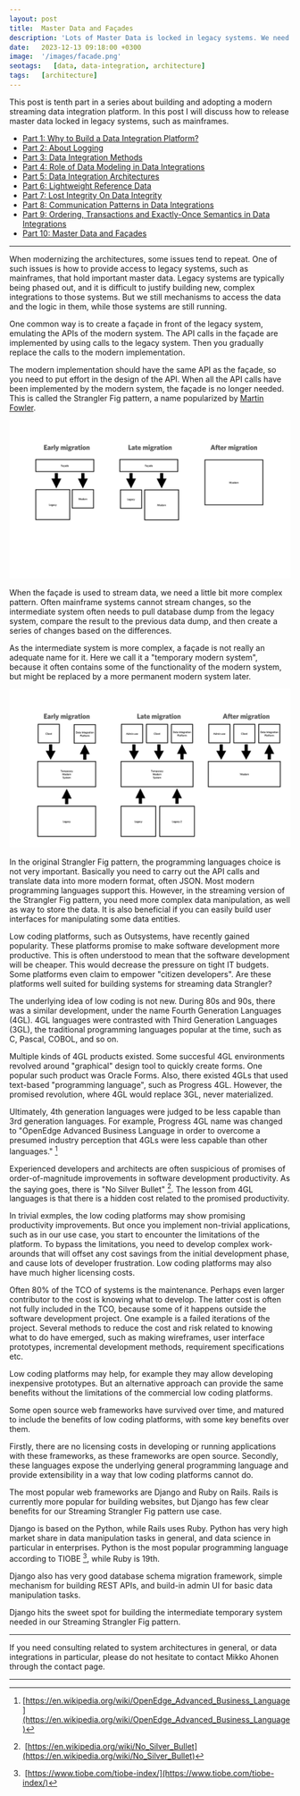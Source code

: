 ```yaml
---
layout: post
title:  Master Data and Façades
description: 'Lots of Master Data is locked in legacy systems. We need a migration path to release the data.'
date:   2023-12-13 09:18:00 +0300
image:  '/images/facade.png'
seotags:   [data, data-integration, architecture]
tags:   [architecture]
---
```

This post is tenth part in a series about building and adopting a modern
streaming data integration platform. In this post I will discuss how to release master data locked in 
legacy systems, such as mainframes. 

* [Part 1: Why to Build a Data Integration Platform?](https://jauzo.com/2023/08/11/why-dip/)
* [Part 2: About Logging](https://jauzo.com/2023/08/25/logging/)
* [Part 3: Data Integration Methods](https://jauzo.com/2023/08/28/data-integration-methods/)
* [Part 4: Role of Data Modeling in Data Integrations](https://jauzo.com/2023/08/29/data-modeling/)
* [Part 5: Data Integration Architectures](https://jauzo.com/2023/09/08/data-integration-architectures/)
* [Part 6: Lightweight Reference Data](https://jauzo.com/2023/09/09/lightweight-reference-data/)
* [Part 7: Lost Integrity On Data Integrity](https://jauzo.com/2023/09/10/data-integrity/)
* [Part 8: Communication Patterns in Data Integrations](https://jauzo.com/2023/09/11/data-integration-communication-patterns/)
* [Part 9: Ordering, Transactions and Exactly-Once Semantics in Data Integrations](https://jauzo.com/2023/12/12/data-integration-ordering-etc/)
* [Part 10: Master Data and Façades](https://jauzo.com/2023/12/13/master-data-and-facades/)

***

When modernizing the architectures, some issues tend to repeat. One of such
issues is how to provide access to legacy systems, such as mainframes, that
hold important master data. Legacy systems are typically being phased out, and
it is difficult to justify building new, complex integrations to those systems.
But we still mechanisms to access the data and the logic in them, while those
systems are still running.

One common way is to create a façade in front of the legacy system, emulating
the APIs of the modern system. The API calls in the façade are implemented by
using calls to the legacy system. Then you gradually replace the calls to the
modern implementation.

The modern implementation should have the same API as
the façade, so you need to put effort in the design of the API. When all the
API calls have been implemented by the modern system, the façade is no longer
needed.  This is called the Strangler Fig pattern, a name popularized by
[Martin Fowler](https://martinfowler.com/bliki/StranglerFigApplication.html).

![Original Strangler Fig pattern](/images/strangler-fig.png)

When the façade is used to stream data, we need a little bit more complex
pattern.  Often mainframe systems cannot stream changes, so the intermediate
system often needs to pull database dump from the legacy system, compare the
result to the previous data dump, and then create a series of changes based on
the differences.

As the intermediate system is more complex, a façade is not
really an adequate name for it. Here we call it a "temporary modern system",
because it often contains some of the functionality of the modern system, but
might be replaced by a more permanent modern system later.

![Streaming Strangler Fig pattern](/images/streaming-strangler-fig.png)

In the original Strangler Fig pattern, the programming languages choice is not
very important. Basically you need to carry out the API calls and translate
data into more modern format, often JSON. Most modern programming languages
support this. However, in the streaming version of the Strangler Fig pattern,
you need more complex data manipulation, as well as way to store the data. It is 
also beneficial if you can easily build user interfaces for manipulating some
data entities.

Low coding platforms, such as Outsystems, have recently gained popularity.
These platforms promise to make software development more productive. 
This is often understood to mean that the software development will be
cheaper. This would decrease the pressure on tight IT budgets.  Some platforms
even claim to empower "citizen developers". Are these platforms well suited
for building systems for streaming data Strangler?

The underlying idea of low coding is not new. During 80s and 90s, there was a
similar development, under the name Fourth Generation Languages (4GL). 4GL
languages were contrasted with Third Generation Languages (3GL), 
the traditional programming languages popular at the time, such as C, Pascal, COBOL, 
and so on.

Multiple kinds of 4GL products existed. Some succesful 4GL environments
revolved around "graphical" design tool to quickly create forms.
One popular such product was Oracle Forms. Also, there existed 4GLs that used 
text-based "programming language", such as Progress 4GL. However, the promised 
revolution, where 4GL would replace 3GL, never materialized.

Ultimately, 4th generation languages were judged to be less capable
than 3rd generation languages. For example, Progress 4GL name was changed to
"OpenEdge Advanced Business Language in order to overcome a presumed industry
perception that 4GLs were less capable than other languages." [^1]

Experienced developers and architects are often suspicious of
promises of order-of-magnitude improvements in software development productivity.
As the saying goes, there is "No Silver Bullet" [^2]. The lesson from 4GL
languages is that there is a hidden cost related to the promised productivity.

In trivial exmples, the low coding platforms may show promising productivity
improvements. But once you implement non-trivial applications, such as in our
use case, you start to encounter the limitations of the platform. To bypass the
limitations, you need to develop complex work-arounds that will offset any cost savings
from the initial development phase, and cause lots of developer frustration.
Low coding platforms may also have much higher licensing costs. 

Often 80% of the TCO of systems is the maintenance. Perhaps even
larger contributor to the cost is knowing what to develop. The latter cost is
often not fully included in the TCO, because some of it happens outside the 
software development project. One example is a failed iterations of
the project. Several methods to reduce the cost and risk related to knowing
what to do have emerged, such as making wireframes, user interface prototypes,
incremental development methods, requirement specifications etc.

Low coding platforms may help, for example they may allow developing
inexpensive prototypes. But an alternative approach can provide the same
benefits without the limitations of the commercial low coding platforms.

Some open source web frameworks have survived over time, and matured to
include the benefits of low coding platforms, with some key benefits over them.

Firstly, there are no licensing costs in developing or running applications
with these frameworks, as these frameworks are open source. Secondly, these
languages expose the underlying general programming language and 
provide extensibility in a way that low coding platforms cannot do.

The most popular web frameworks are Django and Ruby on Rails. Rails is
currently more popular for building websites, but Django has few clear benefits
for our Streaming Strangler Fig pattern use case.

Django is based on the Python, while Rails uses Ruby. Python has very high
market share in data manipulation tasks in general, and data science in
particular in enterprises. Python is the most popular programming language
according to TIOBE [^3], while Ruby is 19th.

Django also has very good database schema migration framework, simple mechanism
for building REST APIs, and build-in admin UI for basic data manipulation
tasks.

Django hits the sweet spot for building the intermediate temporary system
needed in our Streaming Strangler Fig pattern.

***

If you need consulting related to system architectures in general, or data integrations in
particular, please do not hesitate to contact Mikko Ahonen through the contact page.

***

[^1]: [https://en.wikipedia.org/wiki/OpenEdge_Advanced_Business_Language](https://en.wikipedia.org/wiki/OpenEdge_Advanced_Business_Language)
[^2]: [https://en.wikipedia.org/wiki/No_Silver_Bullet](https://en.wikipedia.org/wiki/No_Silver_Bullet)
[^3]: [https://www.tiobe.com/tiobe-index/](https://www.tiobe.com/tiobe-index/)
